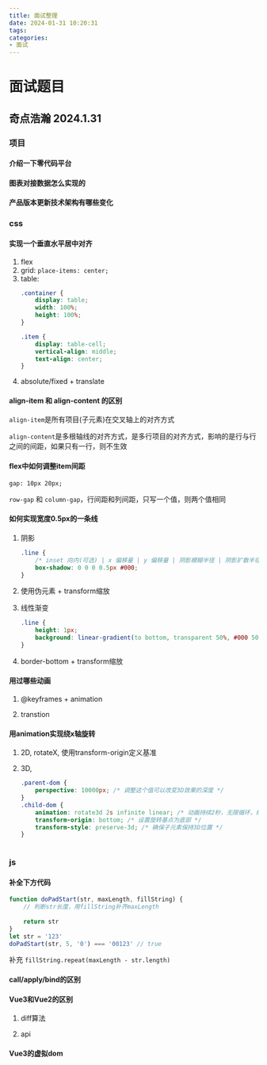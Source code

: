 ```yaml
---
title: 面试整理
date: 2024-01-31 10:20:31
tags:
categories:
- 面试
---
```



# 面试题目

## 奇点浩瀚 2024.1.31

### 项目 

#### 介绍一下零代码平台

#### 图表对接数据怎么实现的

#### 产品版本更新技术架构有哪些变化

### css

#### 实现一个垂直水平居中对齐

1. flex
2. grid: `place-items: center;`
3. table: 
    ```css
    .container {
        display: table;
        width: 100%;
        height: 100%;
    }

    .item {
        display: table-cell;
        vertical-align: middle;
        text-align: center;
    }
    ```
4. absolute/fixed + translate

#### align-item 和 align-content 的区别

`align-item`是所有项目(子元素)在交叉轴上的对齐方式

`align-content`是多根轴线的对齐方式，是多行项目的对齐方式，影响的是行与行之间的间距，如果只有一行，则不生效

#### flex中如何调整item间距

`gap: 10px 20px;`

`row-gap` 和 `column-gap`，行间距和列间距，只写一个值，则两个值相同

#### 如何实现宽度0.5px的一条线

1. 阴影
    ```css
    .line {
        /* inset 向内(可选) | x 偏移量 | y 偏移量 | 阴影模糊半径 | 阴影扩散半径 | 阴影颜色 */
        box-shadow: 0 0 0 0.5px #000;
    }
    ```

2. 使用伪元素 + transform缩放

3. 线性渐变

    ```css
    .line {
        height: 1px;
        background: linear-gradient(to bottom, transparent 50%, #000 50%);
    }
    ```

4. border-bottom + transform缩放

#### 用过哪些动画

1. @keyframes + animation

2. transtion

#### 用animation实现绕x轴旋转

1. 2D, rotateX, 使用transform-origin定义基准

2. 3D, 
    ```css
    .parent-dom {
        perspective: 10000px; /* 调整这个值可以改变3D效果的深度 */
    }
    .child-dom {
        animation: rotate3d 2s infinite linear; /* 动画持续2秒，无限循环，线性速度 */
        transform-origin: bottom; /* 设置旋转基点为底部 */
        transform-style: preserve-3d; /* 确保子元素保持3D位置 */    
    }
        
    ```

### js

#### 补全下方代码

```js
function doPadStart(str, maxLength, fillString) {
    // 判断str长度，用fillString补齐maxLength
  
    return str
}
let str = '123'
doPadStart(str, 5, '0') === '00123' // true
```

补充 `fillString.repeat(maxLength - str.length)`

#### call/apply/bind的区别

#### Vue3和Vue2的区别

1. diff算法

2. api

#### Vue3的虚拟dom

